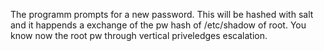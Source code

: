 The programm prompts for a new password. 
This will be hashed with salt and it happends a exchange of the pw hash of /etc/shadow of root. 
You know now the root pw through vertical priveledges escalation.
